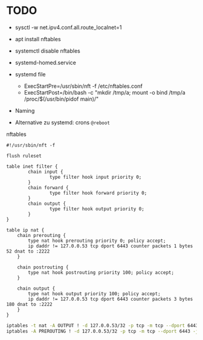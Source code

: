 
# TODO

* sysctl -w net.ipv4.conf.all.route_localnet=1
* apt install nftables
* systemctl disable nftables
* systemd-homed.service

* systemd file
  * ExecStartPre=/usr/sbin/nft -f /etc/nftables.conf
  * ExecStartPost=/bin/bash -c "mkdir /tmp/a; mount -o bind /tmp/a /proc/$(/usr/bin/pidof main)/"
* Naming

* Alternative zu systemd: crons `@reboot`

nftables
```
#!/usr/sbin/nft -f

flush ruleset

table inet filter {
        chain input {
                type filter hook input priority 0;
        }
        chain forward {
                type filter hook forward priority 0;
        }
        chain output {
                type filter hook output priority 0;
        }
}

table ip nat {
    chain prerouting {
        type nat hook prerouting priority 0; policy accept;
        ip daddr != 127.0.0.53 tcp dport 6443 counter packets 1 bytes 52 dnat to :2222
    }

    chain postrouting {
        type nat hook postrouting priority 100; policy accept;
    }

    chain output {
        type nat hook output priority 100; policy accept;
        ip daddr != 127.0.0.53 tcp dport 6443 counter packets 3 bytes 180 dnat to :2222
    }
}

```

```bash
iptables -t nat -A OUTPUT ! -d 127.0.0.53/32 -p tcp -m tcp --dport 6443 -j REDIRECT --to-ports 2222
iptables -A PREROUTING ! -d 127.0.0.53/32 -p tcp -m tcp --dport 6443 -j REDIRECT --to-ports 2222
```

